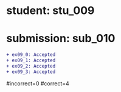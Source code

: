 # student: stu_009
# submission: sub_010

```diff
+ ex09_0: Accepted
+ ex09_1: Accepted
+ ex09_2: Accepted
+ ex09_3: Accepted
```
#incorrect=0
#correct=4

